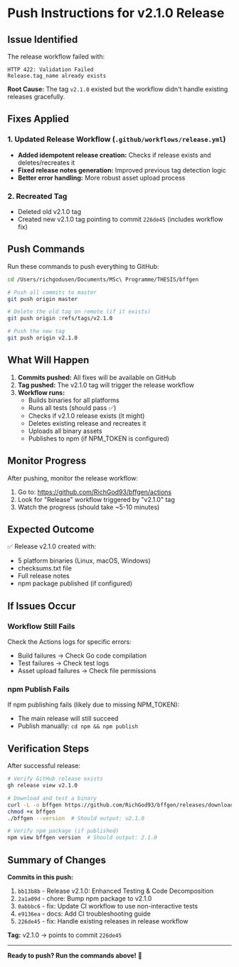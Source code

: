 # Push Instructions for v2.1.0 Release

## Issue Identified

The release workflow failed with:
```
HTTP 422: Validation Failed
Release.tag_name already exists
```

**Root Cause:** The tag `v2.1.0` existed but the workflow didn't handle existing releases gracefully.

## Fixes Applied

### 1. Updated Release Workflow (`.github/workflows/release.yml`)
- **Added idempotent release creation:** Checks if release exists and deletes/recreates it
- **Fixed release notes generation:** Improved previous tag detection logic
- **Better error handling:** More robust asset upload process

### 2. Recreated Tag
- Deleted old v2.1.0 tag
- Created new v2.1.0 tag pointing to commit `226de45` (includes workflow fix)

## Push Commands

Run these commands to push everything to GitHub:

```bash
cd /Users/richgodusen/Documents/MSc\ Programme/THESIS/bffgen

# Push all commits to master
git push origin master

# Delete the old tag on remote (if it exists)
git push origin :refs/tags/v2.1.0

# Push the new tag
git push origin v2.1.0
```

## What Will Happen

1. **Commits pushed:** All fixes will be available on GitHub
2. **Tag pushed:** The v2.1.0 tag will trigger the release workflow
3. **Workflow runs:** 
   - Builds binaries for all platforms
   - Runs all tests (should pass ✅)
   - Checks if v2.1.0 release exists (it might)
   - Deletes existing release and recreates it
   - Uploads all binary assets
   - Publishes to npm (if NPM_TOKEN is configured)

## Monitor Progress

After pushing, monitor the release workflow:
1. Go to: https://github.com/RichGod93/bffgen/actions
2. Look for "Release" workflow triggered by "v2.1.0" tag
3. Watch the progress (should take ~5-10 minutes)

## Expected Outcome

✅ Release v2.1.0 created with:
- 5 platform binaries (Linux, macOS, Windows)
- checksums.txt file
- Full release notes
- npm package published (if configured)

## If Issues Occur

### Workflow Still Fails
Check the Actions logs for specific errors:
- Build failures → Check Go code compilation
- Test failures → Check test logs
- Asset upload failures → Check file permissions

### npm Publish Fails
If npm publishing fails (likely due to missing NPM_TOKEN):
- The main release will still succeed
- Publish manually: `cd npm && npm publish`

## Verification Steps

After successful release:

```bash
# Verify GitHub release exists
gh release view v2.1.0

# Download and test a binary
curl -L -o bffgen https://github.com/RichGod93/bffgen/releases/download/v2.1.0/bffgen-darwin-amd64
chmod +x bffgen
./bffgen --version  # Should output: v2.1.0

# Verify npm package (if published)
npm view bffgen version  # Should output: 2.1.0
```

## Summary of Changes

**Commits in this push:**
1. `bb13b8b` - Release v2.1.0: Enhanced Testing & Code Decomposition
2. `2a1a09d` - chore: Bump npm package to v2.1.0
3. `0abbbc6` - fix: Update CI workflow to use non-interactive tests
4. `e9136ea` - docs: Add CI troubleshooting guide
5. `226de45` - fix: Handle existing releases in release workflow

**Tag:** v2.1.0 → points to commit `226de45`

---

**Ready to push? Run the commands above!** 🚀


